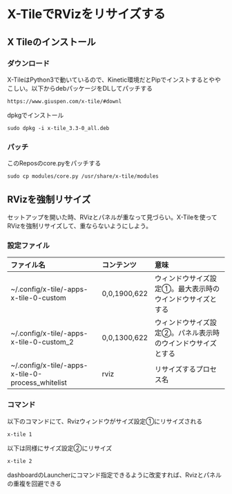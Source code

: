 # X-TileでRVizをリサイズする
## X Tileのインストール  
### ダウンロード
X-TileはPython3で動いているので、Kinetic環境だとPipでインストするとややこしい。以下からdebパッケージをDLしてパッチする
~~~
https://www.giuspen.com/x-tile/#downl
~~~
dpkgでインストール
~~~
sudo dpkg -i x-tile_3.3-0_all.deb
~~~
### パッチ
このReposのcore.pyをパッチする
~~~
sudo cp modules/core.py /usr/share/x-tile/modules
~~~
## RVizを強制リサイズ  
セットアップを開いた時、RVizとパネルが重なって見づらい。X-Tileを使ってRVizを強制リサイズして、重ならないようにしよう。
### 設定ファイル

|ファイル名|コンテンツ|意味|
|:----|:----|:----|
|~/.config/x-tile/-apps-x-tile-0-custom|0,0,1900,622|ウィンドウサイズ設定①。最大表示時のウインドウサイズとする|
|~/.config/x-tile/-apps-x-tile-0-custom_2|0,0,1300,622|ウィンドウサイズ設定②。パネル表示時のウインドウサイズとする|
|~/.config/x-tile/-apps-x-tile-0-process_whitelist|rviz|リサイズするプロセス名|

### コマンド  
以下のコマンドにて、Rvizウィンドウがサイズ設定①にリサイズされる
~~~
x-tile 1
~~~
以下は同様にサイズ設定②にリサイズ
~~~
x-tile 2
~~~

dashboardのLauncherにコマンド指定できるように改変すれば、Rvizとパネルの重複を回避できる
